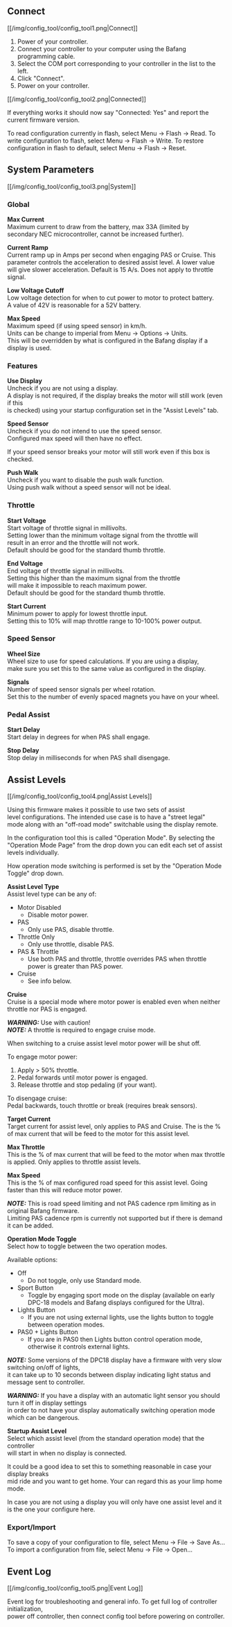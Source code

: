 ## Connect
[[/img/config_tool/config_tool1.png|Connect]]

1. Power of your controller.
2. Connect your controller to your computer using the Bafang programming cable.
3. Select the COM port corresponding to your controller in the list to the left.
4. Click "Connect".
5. Power on your controller.

[[/img/config_tool/config_tool2.png|Connected]]

If everything works it should now say "Connected: Yes" and report the current firmware version.

To read configuration currently in flash, select Menu -> Flash -> Read.
To write configuration to flash, select Menu -> Flash -> Write.
To restore configuration in flash to default, select Menu -> Flash -> Reset.

## System Parameters
[[/img/config_tool/config_tool3.png|System]]

### Global

**Max Current**  
Maximum current to draw from the battery, max 33A  (limited by  
secondary NEC microcontroller, cannot be increased further). 

**Current Ramp**  
Current ramp up in Amps per second when engaging PAS or Cruise.
This parameter controls the acceleration to desired assist level.
A lower value will give slower acceleration. Default is 15 A/s.
Does not apply to throttle signal.

**Low Voltage Cutoff**  
Low voltage detection for when to cut power to motor to protect battery.  
A value of 42V is reasonable for a 52V battery.

**Max Speed**  
Maximum speed (if using speed sensor) in km/h.  
Units can be change to imperial from Menu -> Options -> Units.  
This will be overridden by what is configured in the Bafang display if a display is used.


### Features
**Use Display**  
Uncheck if you are not using a display.  
A display is not required, if the display breaks the motor will still work (even if this  
is checked) using your startup configuration set in the "Assist Levels" tab.

**Speed Sensor**  
Uncheck if you do not intend to use the speed sensor.  
Configured max speed will then have no effect.

If your speed sensor breaks your motor will still work even if this box is checked.


**Push Walk**  
Uncheck if you want to disable the push walk function.  
Using push walk without a speed sensor will not be ideal.


### Throttle

**Start Voltage**  
Start voltage of throttle signal in millivolts.  
Setting lower than the minimum voltage signal from the throttle will  
result in an error and the throttle will not work.  
Default should be good for the standard thumb throttle.

**End Voltage**  
End voltage of throttle signal in millivolts.  
Setting this higher than the maximum signal from the throttle  
will make it impossible to reach maximum power.  
Default should be good for the standard thumb throttle.

**Start Current**  
Minimum power to apply for lowest throttle input.  
Setting this to 10% will map throttle range to 10-100% power output.

### Speed Sensor

**Wheel Size**  
Wheel size to use for speed calculations. If you are using a display,  
make sure you set this to the same value as configured in the display.

**Signals**  
Number of speed sensor signals per wheel rotation.  
Set this to the number of evenly spaced magnets you have on your wheel.


### Pedal Assist

**Start Delay**  
Start delay in degrees for when PAS shall engage.

**Stop Delay**  
Stop delay in milliseconds for when PAS shall disengage.


## Assist Levels
[[/img/config_tool/config_tool4.png|Assist Levels]]

Using this firmware makes it possible to use two sets of assist  
level configurations. The intended use case is to have a "street legal"  
mode along with an "off-road mode" switchable using the display remote.

In the configuration tool this is called "Operation Mode". By selecting the  
"Operation Mode Page" from the drop down you can edit each set of assist levels individually.

How operation mode switching is performed is set by the "Operation Mode Toggle" drop down.


**Assist Level Type**  
Assist level type can be any of:
* Motor Disabled
  - Disable motor power.
* PAS
  - Only use PAS, disable throttle.
* Throttle Only
  - Only use throttle, disable PAS.
* PAS & Throttle
  - Use both PAS and throttle, throttle overrides PAS when throttle power is greater than PAS power.
* Cruise
  - See info below.

**Cruise**  
Cruise is a special mode where motor power is enabled even when neither throttle nor PAS is engaged.  

_**WARNING:**_ Use with caution!  
_**NOTE:**_ A throttle is required to engage cruise mode.  

When switching to a cruise assist level motor power will be shut off.

To engage motor power:  
1. Apply > 50% throttle.
2. Pedal forwards until motor power is engaged.
3. Release throttle and stop pedaling (if your want).

To disengage cruise:  
Pedal backwards, touch throttle or break (requires break sensors).


**Target Current**  
Target current for assist level, only applies to PAS and Cruise.
The is the % of max current that will be feed to the motor for this assist level.

**Max Throttle**  
This is the % of max current that will be feed to the motor when max throttle is applied.
Only applies to throttle assist levels.

**Max Speed**  
This is the % of max configured road speed for this assist level.
Going faster than this will reduce motor power.

_**NOTE:**_
This is road speed limiting and not PAS cadence rpm limiting as in original Bafang firmware.  
Limiting PAS cadence rpm is currently not supported but if there is demand it can be added.


**Operation Mode Toggle**  
Select how to toggle between the two operation modes.

Available options:
* Off
  - Do not toggle, only use Standard mode.
* Sport Button
  - Toggle by engaging sport mode on the display (available on early DPC-18 models and Bafang displays configured for the Ultra).
* Lights Button
  - If you are not using external lights, use the lights button to toggle between operation modes.
* PAS0 + Lights Button
  - If you are in PAS0 then Lights button control operation mode, otherwise it controls external lights.

_**NOTE:**_
Some versions of the DPC18 display have a firmware with very slow switching on/off of lights,  
it can take up to 10 seconds between display indicating light status and message sent to controller.

_**WARNING:**_
If you have a display with an automatic light sensor you should turn it off in display settings  
in order to not have your display automatically switching operation mode which can be dangerous.


**Startup Assist Level**  
Select which assist level (from the standard operation mode) that the controller    
will start in when no display is connected.

It could be a good idea to set this to something reasonable in case your display breaks  
mid ride and you want to get home. Your can regard this as your limp home mode.

In case you are not using a display you will only have one assist level and it is the one your configure here.


### Export/Import
To save a copy of your configuration to file, select Menu -> File -> Save As...  
To import a configuration from file, select Menu -> File -> Open...

## Event Log
[[/img/config_tool/config_tool5.png|Event Log]]

Event log for troubleshooting and general info. To get full log of controller initialization,  
power off controller, then connect config tool before powering on controller.